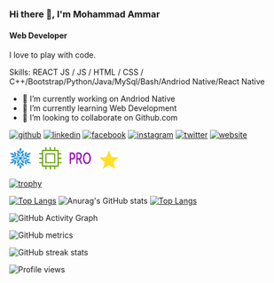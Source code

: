 ### Hi there 👋, I'm Mohammad Ammar
#### **Web Developer**
I love to play with code.

Skills:  REACT JS / JS / HTML / CSS / C++/Bootstrap/Python/Java/MySql/Bash/Andriod Native/React Native

- 🔭 I’m currently working on Andriod Native 
- 🌱 I’m currently learning Web Development 
- 👯 I’m looking to collaborate on Github.com 


[<img src='https://cdn.jsdelivr.net/npm/simple-icons@3.0.1/icons/github.svg' alt='github' height='40'>](https://github.com/Anonshell)  [<img src='https://cdn.jsdelivr.net/npm/simple-icons@3.0.1/icons/linkedin.svg' alt='linkedin' height='40'>](https://www.linkedin.com/in/100009010327778/)  [<img src='https://cdn.jsdelivr.net/npm/simple-icons@3.0.1/icons/facebook.svg' alt='facebook' height='40'>](https://www.facebook.com/100009010327778)  [<img src='https://cdn.jsdelivr.net/npm/simple-icons@3.0.1/icons/instagram.svg' alt='instagram' height='40'>](https://www.instagram.com/100009010327778/)  [<img src='https://cdn.jsdelivr.net/npm/simple-icons@3.0.1/icons/twitter.svg' alt='twitter' height='40'>](https://twitter.com/100009010327778)  [<img src='https://cdn.jsdelivr.net/npm/simple-icons@3.0.1/icons/icloud.svg' alt='website' height='40'>](https://anonshell.github.io/Portfolio/)  

<a href='https://archiveprogram.github.com/'><img src='https://raw.githubusercontent.com/acervenky/animated-github-badges/master/assets/acbadge.gif' width='40' height='40'></a> <a href='https://docs.github.com/en/developers'><img src='https://raw.githubusercontent.com/acervenky/animated-github-badges/master/assets/devbadge.gif' width='40' height='40'></a> <a href='https://github.com/pricing'><img src='https://raw.githubusercontent.com/acervenky/animated-github-badges/master/assets/pro.gif' width='40' height='40'></a> <a href='https://stars.github.com/'><img src='https://raw.githubusercontent.com/acervenky/animated-github-badges/master/assets/starbadge.gif' width='35' height='35'></a> 

[![trophy](https://github-profile-trophy.vercel.app/?username=Anonshell)](https://github.com/ryo-ma/github-profile-trophy)

[![Top Langs](https://github-readme-stats.vercel.app/api/top-langs/?username=Anonshell)](https://github.com/anuraghazra/github-readme-stats)
![Anurag's GitHub stats](https://github-readme-stats.vercel.app/api?username=Anonshell&show_icons=true&theme=radical)
[![Top Langs](https://github-readme-stats.vercel.app/api/top-langs/?username=Anonshell&layout=compact)](https://github.com/anuraghazra/github-readme-stats)

![GitHub Activity Graph](https://activity-graph.herokuapp.com/graph?username=Anonshell)  

![GitHub metrics](https://metrics.lecoq.io/Anonshell)  

![GitHub streak stats](https://github-readme-streak-stats.herokuapp.com/?user=Anonshell)  

![Profile views](https://gpvc.arturio.dev/Anonshell)  

